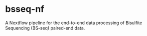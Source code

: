 # bsseq-nf
A Nextflow pipeline for the end-to-end data processing of Bisulfite Sequencing (BS-seq) paired-end data. 
